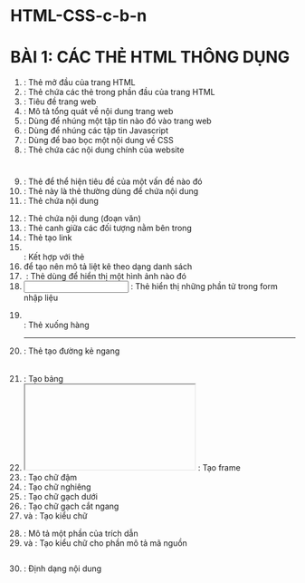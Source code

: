 # HTML-CSS-c-b-n
# BÀI 1: CÁC THẺ HTML THÔNG DỤNG
1. <html> : Thẻ mở đầu của trang HTML
2. <head></head> : Thẻ chứa các thẻ trong phần đầu của trang HTML
3. <title></title> : Tiêu đề trang web
4. <meta> : Mô tả tổng quát về nội dung trang web
5. <link> : Dùng để nhúng một tập tin nào đó vào trang web
6. <script></script> : Dùng để nhúng các tập tin Javascript
7. <style></style> : Dùng để bao bọc một nội dung về CSS
8. <body></body> : Thẻ chứa các nội dung chính của website
9. <h1></h1> : Thẻ để thể hiện tiêu đề của một vấn đề nào đó
10. <div></div> : Thẻ này là thẻ thường dùng để chứa nội dung
11. <span></span> : Thẻ chứa nội dung
12. <p></p> : Thẻ chứa nội dung (đoạn văn)
13. <center></center>: Thẻ canh giữa các đối tượng nằm bên trong
14. <a></a> : Thẻ tạo link
15. <ul></ul> : Kết hợp với thẻ <li> để tạo nên mô tả liệt kê theo dạng danh sách
16. <img> : Thẻ dùng để hiển thị một hình ảnh nào đó
17. <form> <input> : Thẻ hiển thị những phần tử trong form nhập liệu
18. <br> : Thẻ xuống hàng
19. <hr> : Thẻ tạo đường kẻ ngang
20. <table></table> : Tạo bảng
21. <iframe></iframe> : Tạo frame
22. <b></b> : Tạo chữ đậm
23. <i></i> : Tạo chữ nghiêng
24. <u></u> : Tạo chữ gạch dưới
25. <s></s> : Tạo chữ gạch cắt ngang
26. <sub></sub> và <sup></sup> : Tạo kiểu chữ
27. <blockquote></blockquote> : Mô tả một phần của trích dẫn
28. <tt></tt> và <code></code> : Tạo kiểu chữ cho phần mô tả mã nguồn
29. <pre></pre> : Định dạng nội dung